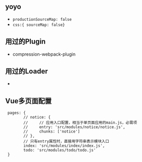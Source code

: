

##  yoyo
-  `productionSourceMap: false`
-  `css:{ sourceMap: false}`

##  用过的Plugin
-  compression-webpack-plugin


##  用过的Loader
-  


## Vue多页面配置
```
 pages: {
        // notice: {
        //     // 应用入口配置，相当于单页面应用的main.js，必需项
        //     entry: 'src/modules/notice/notice.js',
        //     chunks: ['notice']
        // },
        // 只有entry属性时，直接用字符串表示模块入口
        index: 'src/modules/index/index.js',
        todo: 'src/modules/todo/todo.js'
 }
```